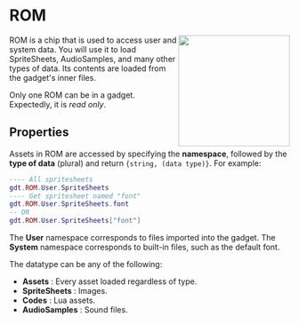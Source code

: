 # ROM
<img src="https://docs.retrogadgets.game/api/modules/ROM.png" width="200" align="right">

ROM is a chip that is used to access user and system data. You will use it to load SpriteSheets, AudioSamples, and many other types of data. Its contents are loaded from the gadget's inner files.

Only one ROM can be in a gadget. Expectedly, it is *read only*.

## Properties
Assets in ROM are accessed by specifying the **namespace**, followed by the **type of data** (plural) and return `{string, (data type)}`. For example:

```lua
---- All spritesheets
gdt.ROM.User.SpriteSheets
---- Get spritesheet named "font"
gdt.ROM.User.SpriteSheets.font
-- OR
gdt.ROM.User.SpriteSheets["font"]
```

The **User** namespace corresponds to files imported into the gadget. The **System** namespace corresponds to built-in files, such as the default font.

The datatype can be any of the following:

- **Assets** : Every asset loaded regardless of type.
- **SpriteSheets** : Images.
- **Codes** : Lua assets.
- **AudioSamples** : Sound files.